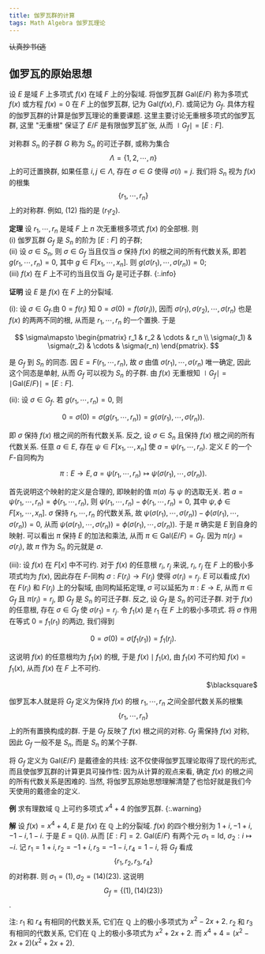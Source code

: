 ```yaml
---
title: 伽罗瓦群的计算
tags: Math Algebra 伽罗瓦理论
---
```

~~认真抄书(逃~~

## 伽罗瓦的原始思想

设 $E$ 是域 $F$ 上多项式 $f(x)$ 在域 $F$ 上的分裂域. 将伽罗瓦群 $\mathrm{Gal}(E/F)$ 称为多项式 $f(x)$ 或方程 $f(x)=0$ 在 $F$ 上的伽罗瓦群, 记为 $\mathrm{Gal}(f(x), F)$. 或简记为 $G_f$. 具体方程的伽罗瓦群的计算是伽罗瓦理论的重要课题. 这里主要讨论无重根多项式的伽罗瓦群, 这里 "无重根" 保证了 $E/F$ 是有限伽罗瓦扩张, 从而 $\mid G_f \mid = [E:F]$.

对称群 $S_n$ 的子群 $G$ 称为 $S_n$ 的可迁子群, 或称为集合 $$\Lambda = \{1,2,\cdots ,n\} $$ 上的可迁置换群, 如果任意 $i, j\in\Lambda$, 存在 $\sigma \in G$ 使得 $\sigma(i) = j$. 我们将 $S_n$ 视为 $f(x)$ 的根集 $$\{r_1,\cdots ,r_n\} $$ 上的对称群. 例如, $(12)$ 指的是 $(r_1r_2)$.

**定理** 设 $r_1,\cdots ,r_n$ 是域 $F$ 上 $n$ 次无重根多项式 $f(x)$ 的全部根. 则  
$\mathrm{(i)}$ 伽罗瓦群 $G_f$ 是 $S_n$ 的阶为 $[E:F]$ 的子群;  
$\mathrm{(ii)}$ 设 $\sigma \in S_n$, 则 $\sigma\in G_f$ 当且仅当 $\sigma$ 保持 $f(x)$ 的根之间的所有代数关系, 即若 $g(r_1,\cdots ,r_n) = 0$, 其中 $g \in F[x_1,\cdots ,x_n]$. 则 $g(\sigma(r_1),\cdots ,\sigma(r_n)) = 0$;  
$\mathrm{(iii)}$ $f(x)$ 在 $F$ 上不可约当且仅当 $G_f$ 是可迁子群.
{:.info}


**证明** 设 $E$ 是 $f(x)$ 在 $F$ 上的分裂域.

$\mathrm{(i)}$: 设 $\sigma \in G_f$.由 $0 = f(r_i)$ 知 $0 = \sigma(0) = f(\sigma(r_i))$, 因而 $\sigma(r_1),\sigma(r_2),\cdots ,\sigma(r_n)$ 也是 $f(x)$ 的两两不同的根, 从而是 $r_1,\cdots ,r_n$ 的一个置换. 于是

$$
\sigma\mapsto \begin{pmatrix} 
r_1 & r_2 & \cdots & r_n \\
\sigma(r_1) & \sigma(r_2) & \cdots & \sigma(r_n)
\end{pmatrix}.
$$

是 $G_f$ 到 $S_n$ 的同态. 因 $E = F(r_1,\cdots ,r_n)$, 故 $\sigma$ 由值 $\sigma(r_1),\cdots ,\sigma(r_n)$ 唯一确定, 因此这个同态是单射, 从而 $G_f$ 可以视为 $S_n$ 的子群. 由 $f(x)$ 无重根知 $\mid G_f \mid = \mid \mathrm{Gal}(E/F) \mid = [E:F]$.

$\mathrm{(ii)}:$ 设 $\sigma \in G_f$. 若 $g(r_1,\cdots ,r_n) = 0$, 则

$$
0 = \sigma(0) = \sigma(g(r_1,\cdots,r_n)) = g(\sigma(r_1),\cdots,\sigma(r_n)).
$$

即 $\sigma$ 保持 $f(x)$ 根之间的所有代数关系. 反之, 设 $\sigma \in S_n$ 且保持 $f(x)$ 根之间的所有代数关系. 任意 $a \in E$, 存在 $\psi \in F[x_1,\cdots ,x_n]$ 使 $a = \psi(r_1,\cdots ,r_n)$. 定义 $E$ 的一个 $F$-自同构为

$$
\pi: E\rightarrow E, a = \psi(r_1,\cdots ,r_n) \mapsto \psi(\sigma(r_1),\cdots ,\sigma(r_n)).
$$

首先说明这个映射的定义是合理的, 即映射的值 $\pi(a)$ 与 $\psi$ 的选取无关. 若 $a = \psi(r_1,\cdots ,r_n) = \phi(r_1,\cdots ,r_n)$, 则 $\psi(r_1,\cdots ,r_n) - \phi(r_1,\cdots ,r_n) = 0$, 其中 $\psi,\phi \in F[x_1,\cdots ,x_n]$. $\sigma$ 保持 $r_1,\cdots ,r_n$ 的代数关系, 故 $\psi(\sigma(r_1), \cdots , \sigma(r_n)) - \phi(\sigma(r_1),\cdots ,\sigma(r_n)) = 0$, 从而 $\psi(\sigma(r_1), \cdots , \sigma(r_n)) = \phi(\sigma(r_1),\cdots ,\sigma(r_n))$. 于是 $\pi$ 确实是 $E$ 到自身的映射. 可以看出 $\pi$ 保持 $E$ 的加法和乘法, 从而 $\pi \in \mathrm{Gal}(E/F) = G_f$. 因为 $\pi(r_i) = \sigma(r_i)$, 故 $\pi$ 作为 $S_n$ 的元就是 $\sigma$.

$\mathrm{(iii)}$: 设 $f(x)$ 在 $F[x]$ 中不可约. 对于 $f(x)$ 的任意根 $r_i$, $r_j$ 来说, $r_i$, $r_j$ 在 $F$ 上的极小多项式均为 $f(x)$, 因此存在 $F$-同构 $\sigma: F(r_i) \rightarrow F(r_j)$ 使得 $\sigma(r_i) = r_j$. $E$ 可以看成 $f(x)$ 在 $F(r_i)$ 和 $F(r_j)$ 上的分裂域, 由同构延拓定理, $\sigma$ 可以延拓为 $\pi: E\rightarrow E$, 从而 $\pi \in G_f$ 且 $\pi(r_i) = r_j$, 即 $G_f$ 是 $S_n$ 的可迁子群. 反之, 设 $G_f$ 是 $S_n$ 的可迁子群. 对于 $f(x)$ 的任意根, 存在 $\sigma \in G_f$ 使 $\sigma(r_1) = r_j$. 令 $f_1(x)$ 是 $r_1$ 在 $F$ 上的极小多项式. 将 $\sigma$ 作用在等式 $0 = f_1(r_1)$ 的两边, 我们得到

$$
0 = \sigma(0) = \sigma(f_1(r_1)) = f_1(r_j).
$$

这说明 $f(x)$ 的任意根均为 $f_1(x)$ 的根, 于是 $f(x) \mid f_1(x)$, 由 $f_1(x)$ 不可约知 $f(x) = f_1(x)$, 从而 $f(x)$ 在 $F$ 上不可约.
<p align="right">$\blacksquare$</p>

伽罗瓦本人就是将 $G_f$ 定义为保持 $f(x)$ 的根 $r_1,\cdots ,r_n$ 之间全部代数关系的根集 $$\{r_1,\cdots ,r_n\}$$ 上的所有置换构成的群. 于是 $G_f$ 反映了 $f(x)$ 根之间的对称. $G_f$ 需保持 $f(x)$ 对称, 因此 $G_f$ 一般不是 $S_n$, 而是 $S_n$ 的某个子群.

将 $G_f$ 定义为 $\mathrm{Gal}(E/F)$ 是戴德金的共线: 这不仅使得伽罗瓦理论取得了现代的形式, 而且使伽罗瓦群的计算更具可操作性: 因为从计算的观点来看, 确定 $f(x)$ 的根之间的所有代数关系是困难的. 当然, 将伽罗瓦原始思想理解清楚了也恰好就是我们今天使用的戴德金的定义.

**例** 求有理数域 $\mathbb{Q}$ 上可约多项式 $x^4 + 4$ 的伽罗瓦群.
{:.warning}

**解** 设 $f(x) = x^4 + 4$, $E$ 是 $f(x)$ 在 $\mathbb{Q}$ 上的分裂域. $f(x)$ 的四个根分别为 $1+i, -1 + i, -1 -i, 1 - i$. 于是 $E =\mathbb{Q}(i)$. 从而 $[E:F] = 2$. $\mathrm{Gal}(E/F)$ 有两个元 $\sigma_1 = \mathrm{Id}$, $\sigma_2: i \mapsto -i$. 记 $r_1 = 1+i, r_2 = -1+i, r_3 = -1-i, r_4 = 1-i$, 将 $G_f$ 看成 $$\{r_1,r_2,r_3,r_4 \}$$ 的对称群. 则 $\sigma_1 = (1),\sigma_2 = (14)(23)$. 这说明 $$G_f = \{(1), (14)(23)\}$$.

注: $r_1$ 和 $r_4$ 有相同的代数关系, 它们在 $\mathbb{Q}$ 上的极小多项式为 $x^2 -2x + 2$. $r_2$ 和 $r_3$ 有相同的代数关系, 它们在 $\mathbb{Q}$ 上的极小多项式为 $x^2 + 2x + 2$. 而 $x^4 + 4 = (x^2 - 2x+ 2)(x^2 + 2x + 2)$.
